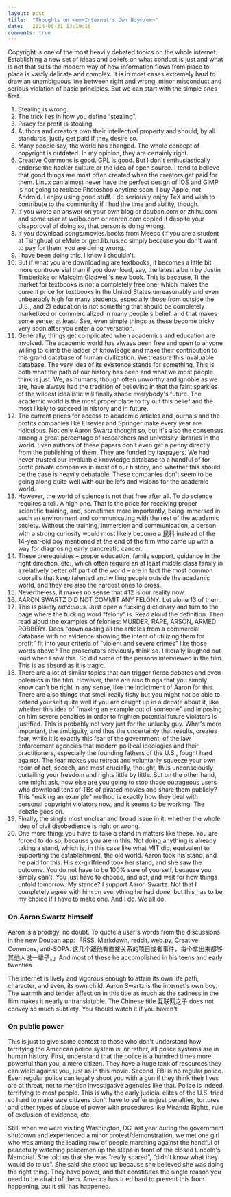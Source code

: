 ```yaml
---
layout: post
title:  "Thoughts on <em>Internet's Own Boy</em>"
date:   2014-08-31 13:19:16
comments: true
---
```


Copyright is one of the most heavily debated topics on the whole internet. Establishing a new set of ideas and beliefs on what conduct is just and what is not that suits the modern way of how information flows from place to place is vastly delicate and complex. It is in most cases extremely hard to draw an unambiguous line between right and wrong, minor misconduct and serious violation of basic principles. But we can start with the simple ones first.

1. Stealing is wrong. 
2. The trick lies in how you define “stealing”.
3. Piracy for profit is stealing.
4. Authors and creators own their intellectual property and should, by all standards, justly get paid if they desire so. 
5. Many people say, the world has changed. The whole concept of copyright is outdated. In my opinion, they are certainly right.
6. Creative Commons is good. GPL is good. But I don't enthusiastically endorse the hacker culture or the idea of open source. I tend to believe that good things are most often created when the creators get paid for them. Linux can almost never have the perfect design of iOS and GIMP is not going to replace Photoshop anytime soon. I buy Apple, not Android. I enjoy using good stuff. I do seriously enjoy TeX and wish to contribute to the community if I had the time and ability, though. 
7. If you wrote an answer on your own blog or douban.com or zhihu.com and some user at weibo.com or renren.com copied it despite your disapproval of doing so, that person is doing wrong.
8. If you download songs/movies/books from Meepo (if you are a student at Tsinghua) or eMule or gen.lib.rus.ec simply because you don't want to pay for them, you are doing wrong.
9. I have been doing this. I know I shouldn't.
10. But if what you are downloading are textbooks, it becomes a little bit more controversial than if you download, say, the latest album by Justin Timberlake or Malcolm Gladwell's new book. This is because, 1) the market for textbooks is not a completely free one, which makes the current price for textbooks in the United States unreasonably and even unbearably high for many students, especially those from outside the U.S., and 2) education is not something that should be completely marketized or commercialized in many people's belief, and that makes some sense, at least. See, even simple things as these become tricky very soon after you enter a conversation.
11. Generally, things get complicated when academics and education are involved. The academic world has always been free and open to anyone willing to climb the ladder of knowledge and make their contribution to this grand database of human civilization. We treasure this invaluable database. The very idea of its existence stands for something. This is both what the path of our history has been and what we most people think is just. We, as humans, though often unworthy and ignoble as we are, have always had the tradition of believing in that the faint sparkles of the wildest idealistic will finally shape everybody's future. The academic world is the most proper place to try out this belief and the most likely to succeed in history and in future.
12. The current prices for access to academic articles and journals and the profits companies like Elsevier and Springer make every year are ridiculous. Not only Aaron Swartz thought so, but it's also the consensus among a great percentage of researchers and university libraries in the world. Even authors of these papers don't even get a penny directly from the publishing of them. They are funded by taxpayers. We had never trusted our invaluable knowledge database to a handful of for-profit private companies in most of our history, and whether this should be the case is heavily debatable. These companies don't seem to be going along quite well with our beliefs and visions for the academic world.
13. However, the world of science is not that free after all. To do science requires a toll. A high one. That is the price for receiving proper scientific training, and, sometimes more importantly, being immersed in such an environment and communicating with the rest of the academic society. Without the training, immersion and communication, a person with a strong curiosity would most likely become a 民科 instead of the 14-year-old boy mentioned at the end of the film who came up with a way for diagnosing early pancreatic cancer.
14. These prerequisites – proper education, family support, guidance in the right direction, etc., which often require an at least middle class family in a relatively better off part of the world – are in fact the most common doorsills that keep talented and willing people outside the academic world, and they are also the hardest ones to cross.
15. Nevertheless, it makes no sense that #12 is our reality now.
16. AARON SWARTZ DID NOT COMMIT ANY FELONY. Let alone 13 of them.
17. This is plainly *ridiculous*. Just open a fucking dictionary and turn to the page where the fucking word “felony” is. Read aloud the definition. Then read aloud the examples of felonies: MURDER, RAPE, ARSON, ARMED ROBBERY. Does “downloading all the articles from a commercial database with no evidence showing the intent of utilizing them for profit” fit into your criteria of “violent and severe crimes” like those words above? The prosecutors obviously think so. I literally laughed out loud when I saw this. So did some of the persons interviewed in the film. This is as absurd as it is tragic.
18. There are a lot of similar topics that can trigger fierce debates and even polemics in the film. However, there are also things that you simply know can't be right in any sense, like the indictment of Aaron for this. There are also things that smell really fishy but you might not be able to defend yourself quite well if you are caught up in a debate about it, like whether this idea of “making an example out of someone” and imposing on him severe penalties in order to frighten potential future violators is justified. This is probably not very just for the unlucky guy. What's more important, the ambiguity, and thus the uncertainty that results, creates fear, while it is exactly this fear of the government, of the law enforcement agencies that modern political ideologies and their practitioners, especially the founding fathers of the U.S., fought hard against. The fear makes you retreat and voluntarily squeeze your own room of act, speech, and most crucially, thought, thus unconsciously curtailing your freedom and rights little by little. But on the other hand, one might ask, how else are you going to stop those outrageous users who download tens of TBs of pirated movies and share them publicly? This “making an example” method is exactly how they deal with personal copyright violators now, and it seems to be working. The debate goes on.
19. Finally, the single most unclear and broad issue in it: whether the whole idea of civil disobedience is right or wrong.
20. One more thing: you have to take a stand in matters like these. You are forced to do so, because you are in this. Not doing anything is already taking a stand, which is, in this case like what MIT did, equivalent to supporting the establishment, the old world. Aaron took his stand, and he paid for this. His ex-girlfriend took her stand, and she saw the outcome. You do not have to be 100% sure of yourself, because you simply can't. You just have to choose, and act, and wait for how things unfold tomorrow. My stance? I support Aaron Swartz. Not that I completely agree with him on everything he had done, but this has to be my choice if I have to make one. And I do. We all do.

### On Aaron Swartz himself

Aaron is a prodigy, no doubt. To quote a user's words from the discussions in the new Douban app: 「RSS, Markdown, reddit, web.py, Creative Commons, anti-SOPA. 这几个跟他有直接关系的项目或者事件，每个拿出来都够其他人说一辈子。」And most of these he accomplished in his teens and early twenties. 

The internet is lively and vigorous enough to attain its own life path, character, and even, its own child. Aaron Swartz is the internet's own boy. The warmth and tender affection in this title as much as the sadness in the film makes it nearly untranslatable. The Chinese title 互联网之子 does not convey so much subtlety. You should watch it if you haven't.

### On public power

This is just to give some context to those who don't understand how terrifying the American police system is, or rather, all police systems are in human history. First, understand that the police is a hundred times more powerful than you, a mere citizen. They have a huge tank of resources they can wield against you, just as in this movie. Second, FBI is no regular police. Even regular police can legally shoot you with a gun if they think their lives are at threat, not to mention investigative agencies like that. Police is indeed terrifying to most people. This is why the early judicial elites of the U.S. tried so hard to make sure citizens don't have to suffer unjust penalties, tortures and other types of abuse of power with procedures like Miranda Rights, rule of exclusion of evidence, etc.

Still, when we were visiting Washington, DC last year during the government shutdown and experienced a minor protest/demonstration, we met one girl who was among the leading row of people marching against the handful of peacefully watching policemen up the steps in front of the closed Lincoln's Memorial. She told us that she was “really scared”, “didn't know what they would do to us”. She said she stood up because she believed she was doing the right thing. They have power, and that constitutes the single reason you need to be afraid of them. America has tried hard to prevent this from happening, but it still has happened.
